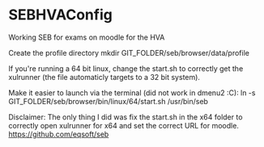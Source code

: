 # SEBHVAConfig
Working SEB for exams on moodle for the HVA

Create the profile directory
mkdir GIT_FOLDER/seb/browser/data/profile

If you're running a 64 bit linux, change the start.sh to correctly get the xulrunner (the file automaticly targets to a 32 bit system).

Make it easier to launch via the terminal (did not work in dmenu2 :C):
ln -s GIT_FOLDER/seb/browser/bin/linux/64/start.sh /usr/bin/seb

Disclaimer:
The only thing I did was fix the start.sh in the x64 folder to correctly open xulrunner for x64 and set the correct URL for moodle.
https://github.com/eqsoft/seb
